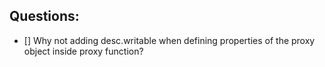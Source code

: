 ## Questions:

- [] Why not adding desc.writable when defining properties of the proxy object inside proxy function?
